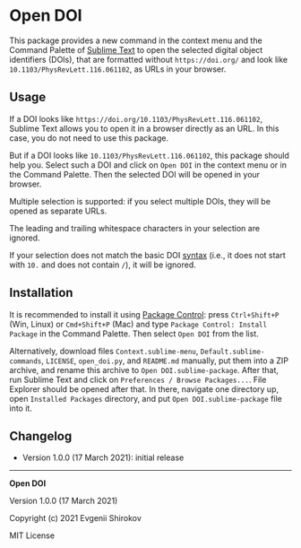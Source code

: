 # Open DOI

This package provides a new command in the context menu and the Command Palette of [Sublime Text](https://www.sublimetext.com/) to open the selected digital object identifiers (DOIs), that are formatted without `https://doi.org/` and look like `10.1103/PhysRevLett.116.061102`, as URLs in your browser.

## Usage

If a DOI looks like `https://doi.org/10.1103/PhysRevLett.116.061102`, Sublime Text allows you to open it in a browser directly as an URL. In this case, you do not need to use this package.

But if a DOI looks like `10.1103/PhysRevLett.116.061102`, this package should help you. Select such a DOI and click on `Open DOI` in the context menu or in the Command Palette. Then the selected DOI will be opened in your browser.

Multiple selection is supported: if you select multiple DOIs, they will be opened as separate URLs.

The leading and trailing whitespace characters in your selection are ignored.

If your selection does not match the basic DOI [syntax](https://www.doi.org/doi_handbook/2_Numbering.html#2.2) (i.e., it does not start with `10.` and does not contain `/`), it will be ignored.

## Installation

It is recommended to install it using [Package Control](https://packagecontrol.io/): press `Ctrl+Shift+P` (Win, Linux) or `Cmd+Shift+P` (Mac) and type `Package Control: Install Package` in the Command Palette. Then select `Open DOI` from the list.

Alternatively, download files `Context.sublime-menu`, `Default.sublime-commands`, `LICENSE`, `open_doi.py`, and `README.md` manually, put them into a ZIP archive, and rename this archive to `Open DOI.sublime-package`. After that, run Sublime Text and click on `Preferences / Browse Packages...`. File Explorer should be opened after that. In there, navigate one directory up, open `Installed Packages` directory, and put `Open DOI.sublime-package` file into it.

## Changelog

* Version 1.0.0 (17 March 2021): initial release

----------

**Open DOI**

Version 1.0.0 (17 March 2021)

Copyright (c) 2021 Evgenii Shirokov

MIT License
